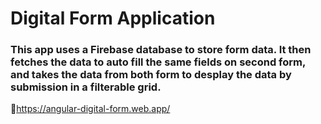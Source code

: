 <h1>Digital Form Application</h1>

<h3>This app uses a Firebase database to store form data. It then fetches the data to auto fill the same fields on second form, and takes the data from both form to desplay the data by submission in a filterable grid.</h3>

🔗https://angular-digital-form.web.app/
